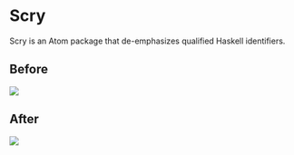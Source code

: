 # Scry

Scry is an Atom package that de-emphasizes qualified Haskell identifiers.

## Before

![](https://gist.githubusercontent.com/tfausak/58694a3bf5d9fb8671a5d8ce9b1d1f03/raw/82bf3265969e52a8e519a6b63de13fefa64335f9/before.png)

## After

![](https://gist.githubusercontent.com/tfausak/58694a3bf5d9fb8671a5d8ce9b1d1f03/raw/82bf3265969e52a8e519a6b63de13fefa64335f9/after.png)
